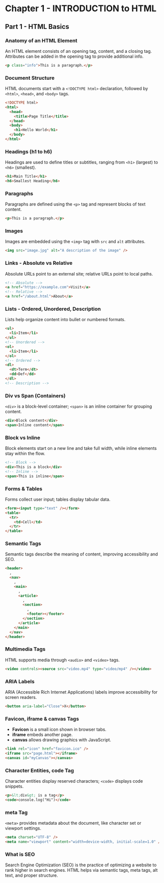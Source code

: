 # Chapter 1 - INTRODUCTION to HTML

## Part 1 - HTML Basics

### Anatomy of an HTML Element

An HTML element consists of an opening tag, content, and a closing tag. Attributes can be added in the opening tag to provide additional info.

```html
<p class="info">This is a paragraph.</p>
```

### Document Structure

HTML documents start with a `<!DOCTYPE html>` declaration, followed by `<html>`, `<head>`, and `<body>` tags.

```html
<!DOCTYPE html>
<html>
  <head>
    <title>Page Title</title>
  </head>
  <body>
    <h1>Hello World</h1>
  </body>
</html>
```

### Headings (h1 to h6)

Headings are used to define titles or subtitles, ranging from `<h1>` (largest) to `<h6>` (smallest).

```html
<h1>Main Title</h1>
<h6>Smallest Heading</h6>
```

### Paragraphs

Paragraphs are defined using the `<p>` tag and represent blocks of text content.

```html
<p>This is a paragraph.</p>
```

### Images

Images are embedded using the `<img>` tag with `src` and `alt` attributes.

```html
<img src="image.jpg" alt="A description of the image" />
```

### Links - Absolute vs Relative

Absolute URLs point to an external site; relative URLs point to local paths.

```html
<!-- Absolute -->
<a href="https://example.com">Visit</a>
<!-- Relative -->
<a href="/about.html">About</a>
```

### Lists - Ordered, Unordered, Description

Lists help organize content into bullet or numbered formats.

```html
<ul>
  <li>Item</li>
</ul>
<!-- Unordered -->
<ol>
  <li>Item</li>
</ol>
<!-- Ordered -->
<dl>
  <dt>Term</dt>
  <dd>Def</dd>
</dl>
<!-- Description -->
```

### Div vs Span (Containers)

`<div>` is a block-level container; `<span>` is an inline container for grouping content.

```html
<div>Block content</div>
<span>Inline content</span>
```

### Block vs Inline

Block elements start on a new line and take full width, while inline elements stay within the flow.

```html
<!-- Block -->
<div>This is a block</div>
<!-- Inline -->
<span>This is inline</span>
```

### Forms & Tables

Forms collect user input; tables display tabular data.

```html
<form><input type="text" /></form>
<table>
  <tr>
    <td>Cell</td>
  </tr>
</table>
```

### Semantic Tags

Semantic tags describe the meaning of content, improving accessibility and SEO.

```html
<header>
  ,
  <nav>
    ,
    <main>
      ,
      <article>
        ,
        <section>
          ,
          <footer></footer>
        </section>
      </article>
    </main>
  </nav>
</header>
```

### Multimedia Tags

HTML supports media through `<audio>` and `<video>` tags.

```html
<video controls><source src="video.mp4" type="video/mp4" /></video>
```

### ARIA Labels

ARIA (Accessible Rich Internet Applications) labels improve accessibility for screen readers.

```html
<button aria-label="Close">X</button>
```

### Favicon, iframe & canvas Tags

- **Favicon** is a small icon shown in browser tabs.
- **iframe** embeds another page.
- **canvas** allows drawing graphics with JavaScript.

```html
<link rel="icon" href="favicon.ico" />
<iframe src="page.html"></iframe>
<canvas id="myCanvas"></canvas>
```

### Character Entities, code Tag

Character entities display reserved characters; `<code>` displays code snippets.

```html
<p>&lt;div&gt; is a tag</p>
<code>console.log("Hi")</code>
```

### meta Tag

`<meta>` provides metadata about the document, like character set or viewport settings.

```html
<meta charset="UTF-8" />
<meta name="viewport" content="width=device-width, initial-scale=1.0" />
```

### What is SEO

Search Engine Optimization (SEO) is the practice of optimizing a website to rank higher in search engines. HTML helps via semantic tags, meta tags, alt text, and proper structure.
